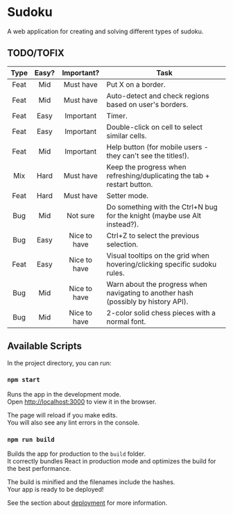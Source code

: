 # Sudoku

A web application for creating and solving different types of sudoku.

## TODO/TOFIX
| Type | Easy? |  Important?  | Task                                                                               |
|:----:|:-----:|:------------:|------------------------------------------------------------------------------------|
| Feat |  Mid  |  Must have   | Put X on a border.                                                                 |
| Feat |  Mid  |  Must have   | Auto-detect and check regions based on user's borders.                             |
| Feat | Easy  |  Important   | Timer.                                                                             |
| Feat | Easy  |  Important   | Double-click on cell to select similar cells.                                      |
| Feat |  Mid  |  Important   | Help button (for mobile users - they can't see the titles!).                       |
| Mix  | Hard  |  Must have   | Keep the progress when refreshing/duplicating the tab + restart button.            |
| Feat | Hard  |  Must have   | Setter mode.                                                                       |
| Bug  |  Mid  |   Not sure   | Do something with the Ctrl+N bug for the knight (maybe use Alt instead?).          |
| Bug  | Easy  | Nice to have | Ctrl+Z to select the previous selection.                                           |
| Feat | Easy  | Nice to have | Visual tooltips on the grid when hovering/clicking specific sudoku rules.          |
| Bug  |  Mid  | Nice to have | Warn about the progress when navigating to another hash (possibly by history API). |
| Bug  |  Mid  | Nice to have | 2-color solid chess pieces with a normal font.                                     |

## Available Scripts

In the project directory, you can run:

### `npm start`

Runs the app in the development mode.\
Open [http://localhost:3000](http://localhost:3000) to view it in the browser.

The page will reload if you make edits.\
You will also see any lint errors in the console.

### `npm run build`

Builds the app for production to the `build` folder.\
It correctly bundles React in production mode and optimizes the build for the best performance.

The build is minified and the filenames include the hashes.\
Your app is ready to be deployed!

See the section about [deployment](https://facebook.github.io/create-react-app/docs/deployment) for more information.
